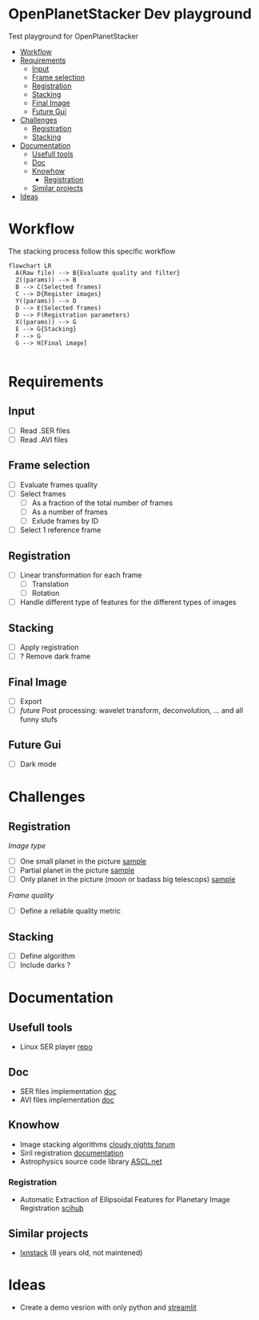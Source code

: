 # OpenPlanetStacker Dev playground
Test playground for OpenPlanetStacker
- [Workflow](#workflow)
- [Requirements](#requirements)
  * [Input](#input)
  * [Frame selection](#frame-selection)
  * [Registration](#registration)
  * [Stacking](#stacking)
  * [Final Image](#final-image)
  * [Future Gui](#future-gui)
- [Challenges](#challenges)
  * [Registration](#registration-1)
  * [Stacking](#stacking-1)
- [Documentation](#documentation)
  * [Usefull tools](#usefull-tools)
  * [Doc](#doc)
  * [Knowhow](#knowhow)
    + [Registration](#registration-2)
  * [Similar projects](#similar-projects)
- [Ideas](#ideas)


# Workflow 
The stacking process follow this specific workflow
```mermaid
flowchart LR
  A(Raw file) --> B{Evaluate quality and filter}
  Z((params)) --> B
  B --> C(Selected frames)
  C --> D{Register images}
  Y((params)) --> D
  D --> E(Selected frames)
  D --> F(Registration parameters)
  X((params)) --> G
  E --> G{Stacking}
  F --> G
  G --> H[Final image]


```

# Requirements
## Input
- [ ] Read .SER files
- [ ] Read .AVI files

## Frame selection
- [ ] Evaluate frames quality
- [ ] Select frames
  - [ ] As a fraction of the total number of frames
  - [ ] As a number of frames
  - [ ] Exlude frames by ID
- [ ] Select 1 reference frame

## Registration
- [ ] Linear transformation for each frame
  - [ ] Translation
  - [ ] Rotation
- [ ] Handle different type of features for the different types of images

 ## Stacking
 - [ ] Apply registration
 - [ ] ? Remove dark frame

## Final Image
- [ ] Export
- [ ] *future* Post processing: wavelet transform, deconvolution, ... and all funny stufs

## Future Gui
- [ ] Dark mode

# Challenges 
## Registration 
*Image type*
- [ ] One small planet in the picture [sample](https://www.astrobin.com/ynkp18/?q=saturn)
- [ ] Partial planet in the picture [sample](https://www.astrobin.com/s3zr4w/?q=moon)
- [ ] Only planet in the picture (moon or badass big telescops) [sample](https://www.astrobin.com/vofd5q/?q=moon)

*Frame quality*
- [ ] Define a reliable quality metric

## Stacking
- [ ] Define algorithm
- [ ] Include darks ? 

# Documentation 
## Usefull tools
- Linux SER player [repo](https://github.com/cgarry/ser-player)

## Doc
- SER files implementation [doc](doc/encoding/SER%20Doc%20V3b.pdf)
- AVI files implementation [doc](doc/encoding/avi.pdf)
## Knowhow
- Image stacking algorithms [cloudy nights forum](https://www.cloudynights.com/topic/285209-image-stacking-algorithms/)
- Siril registration [documentation](https://siril.readthedocs.io/en/latest/preprocessing/registration.html#registration-process)
- Astrophysics source code library [ASCL.net](http://www.ascl.net/code/all)

### Registration
- Automatic Extraction of Ellipsoidal Features for Planetary Image Registration [scihub](https://sci-hub.se/10.1109/lgrs.2011.2161263)
## Similar projects
- [lxnstack](https://github.com/mauritiusdadd/lxnstack) (8 years old, not maintened)

# Ideas
- Create a demo vesrion with only python and [streamlit](https://streamlit.io/)
